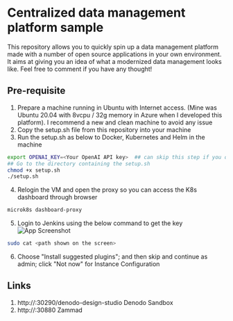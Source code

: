 
# Centralized data management platform sample

This repository allows you to quickly spin up a data management platform made with a number of open source applications in your own environment. It aims at giving you an idea of what a modernized data management looks like. Feel free to comment if you have any thought!


## Pre-requisite
1. Prepare a machine running in Ubuntu with Internet access. (Mine was Ubuntu 20.04 with 8vcpu / 32g memory in Azure when I developed this platform). I recommend a new and clean machine to avoid any issue
2. Copy the setup.sh file from this repository into your machine
3. Run the setup.sh as below to Docker, Kubernetes and Helm in the machine
```bash
export OPENAI_KEY=<Your OpenAI API key>  ## can skip this step if you don't need to use GenAI chatbot
## Go to the directory containing the setup.sh
chmod +x setup.sh
./setup.sh

```
4. Relogin the VM and open the proxy so you can access the K8s dashboard through browser
```bash
microk8s dashboard-proxy
```
5. Login to Jenkins using the below command to get the key
![App Screenshot](https://live.staticflickr.com/65535/53514564865_48716bfc9b_o_d.png)
```bash
sudo cat <path shown on the screen>
```
6. Choose "Install suggested plugins"; and then skip and continue as admin; click "Not now" for Instance Configuration


## Links
1. http://<Your VM IP>:30290/denodo-design-studio         Denodo Sandbox
2. http://<Your VM IP>:30880      Zammad
